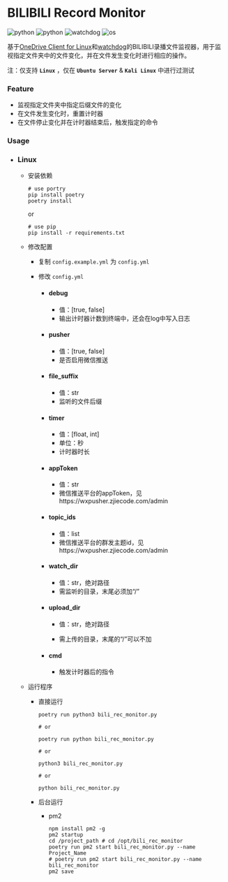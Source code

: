 # BILIBILI Record Monitor

![python](https://img.shields.io/badge/Version-1.2.3-cyan) ![python](https://img.shields.io/badge/Python->=3.9,<3.14-blue) ![watchdog](https://img.shields.io/badge/watchdog-6.0.0-blue) ![os](https://img.shields.io/badge/OS-Only_Linux-orange)

基于[OneDrive Client for Linux](https://github.com/abraunegg/onedrive/)和[watchdog](https://pypi.org/project/watchdog/)的BILIBILI录播文件监视器，用于监视指定文件夹中的文件变化，并在文件发生变化时进行相应的操作。

注：仅支持 **`Linux`** ，仅在  **`Ubuntu Server`** & **`Kali Linux`** 中进行过测试

### Feature

- 监视指定文件夹中指定后缀文件的变化
- 在文件发生变化时，重置计时器
- 在文件停止变化并在计时器结束后，触发指定的命令

### Usage

- ### Linux
  
    - 安装依赖
    
        ```
        # use portry
        pip install poetry
        poetry install
        ```

        or

        ```
        # use pip
        pip install -r requirements.txt
        ```
    
    - 修改配置
        - 复制 `config.example.yml` 为 `config.yml`

        - 修改 `config.yml`
        
            - #### debug

                - 值：[true, false]
                - 输出计时器计数到终端中，还会在log中写入日志

            - #### pusher

                - 值：[true, false]
                - 是否启用微信推送

            - #### file_suffix

                - 值：str
                - 监听的文件后缀

            - #### timer

                - 值：[float, int]
                - 单位：秒
                - 计时器时长

            - #### appToken

                - 值：str
                - 微信推送平台的appToken，见https://wxpusher.zjiecode.com/admin
            
            - #### topic_ids

                - 值：list
                - 微信推送平台的群发主题id，见https://wxpusher.zjiecode.com/admin

            - #### watch_dir

                - 值：str，绝对路径
                - 需监听的目录，末尾必须加“/”

            - #### upload_dir

                - 值：str，绝对路径

                - 需上传的目录，末尾的“/”可以不加

            - #### cmd

                - 触发计时器后的指令
        
    - 运行程序
      
        - 直接运行

            ```
            poetry run python3 bili_rec_monitor.py

            # or

            poetry run python bili_rec_monitor.py

            # or

            python3 bili_rec_monitor.py

            # or

            python bili_rec_monitor.py
            ```

        - 后台运行

            - pm2

                ```
                npm install pm2 -g
                pm2 startup
                cd /project_path # cd /opt/bili_rec_monitor
                poetry run pm2 start bili_rec_monitor.py --name Project_Name
                # poetry run pm2 start bili_rec_monitor.py --name bili_rec_monitor
                pm2 save
                ```
